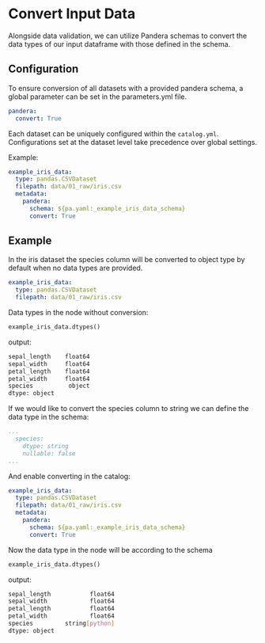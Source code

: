 # Convert Input Data
Alongside data validation, we can utilize Pandera schemas to convert the data types of our input dataframe with those defined in the schema.


## Configuration

To ensure conversion of all datasets with a provided pandera schema, a global parameter can be set in the parameters.yml file.
```yaml
pandera:
  convert: True
```

Each dataset can be uniquely configured within the `catalog.yml`. Configurations set at the dataset level take precedence over global settings.

Example:
```yaml
example_iris_data:
  type: pandas.CSVDataset
  filepath: data/01_raw/iris.csv
  metadata:
    pandera:
      schema: ${pa.yaml:_example_iris_data_schema}
      convert: True
```


## Example

In the iris dataset the species column will be converted to object type by default when no data types are provided.

```yaml
example_iris_data:
  type: pandas.CSVDataset
  filepath: data/01_raw/iris.csv
```

Data types in the node without conversion:
```python
example_iris_data.dtypes()
```
output:
```bash
sepal_length    float64
sepal_width     float64
petal_length    float64
petal_width     float64
species          object
dtype: object
```

If we would like to convert the species column to string we can define the data type in the schema:
```yaml
...
  species:
    dtype: string
    nullable: false
...
```

And enable converting in the catalog:
```yaml
example_iris_data:
  type: pandas.CSVDataset
  filepath: data/01_raw/iris.csv
  metadata:
    pandera:
      schema: ${pa.yaml:_example_iris_data_schema}
      convert: True
```

Now the data type in the node will be according to the schema
```python
example_iris_data.dtypes()
```
output:
```bash
sepal_length           float64
sepal_width            float64
petal_length           float64
petal_width            float64
species         string[python]
dtype: object
```
